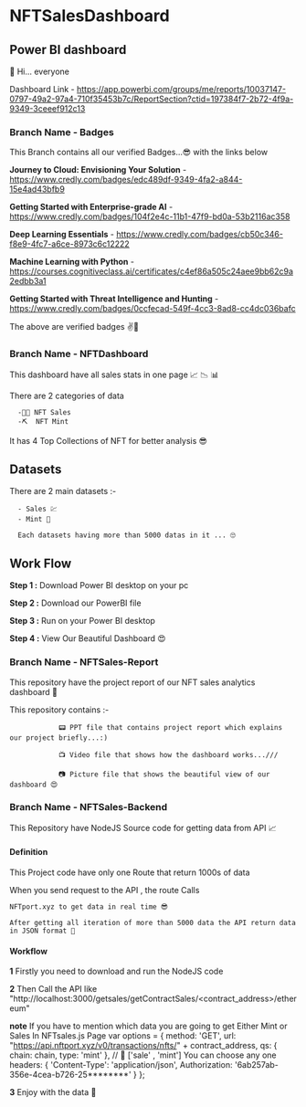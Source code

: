 # NFTSalesDashboard

## Power BI dashboard


 🤩 Hi... everyone 
 
 Dashboard Link - https://app.powerbi.com/groups/me/reports/10037147-0797-49a2-97a4-710f35453b7c/ReportSection?ctid=197384f7-2b72-4f9a-9349-3ceeef912c13
 
### Branch Name - Badges

 This Branch contains all our verified Badges...😎 with the links below
 
  **Journey to Cloud: Envisioning Your Solution** - https://www.credly.com/badges/edc489df-9349-4fa2-a844-15e4ad43bfb9
 
  **Getting Started with Enterprise-grade AI**    - https://www.credly.com/badges/104f2e4c-11b1-47f9-bd0a-53b2116ac358
      
  **Deep Learning Essentials**                    - https://www.credly.com/badges/cb50c346-f8e9-4fc7-a6ce-8973c6c12222
 
  **Machine Learning with Python** - https://courses.cognitiveclass.ai/certificates/c4ef86a505c24aee9bb62c9a2edbb3a1
      
  **Getting Started with Threat Intelligence and Hunting** - https://www.credly.com/badges/0ccfecad-549f-4cc3-8ad8-cc4dc036bafc
 

 
 The above are verified badges ✌🚩 
  
 
### Branch Name - **NFTDashboard**

 This dashboard have all sales stats in one page 📈 📉 📊
 
 There are 2 categories of data
      
      -👩‍🏫 NFT Sales 
      -⛏  NFT Mint
      
 It has 4 Top Collections of NFT for better analysis 😎
 
 ## Datasets
 
 There are 2 main datasets :-
 
      - Sales 💹
      - Mint 🌿
      
      Each datasets having more than 5000 datas in it ... 🙄
      
 ## Work Flow
 
  **Step 1 :** Download Power BI desktop on your pc
  
  **Step 2 :** Download our PowerBI file 
  
  **Step 3 :** Run on your Power BI desktop
  
  **Step 4 :** View Our Beautiful Dashboard 😍
  

### Branch Name - NFTSales-Report

This repository have the project report of our NFT sales analytics dashboard 🎉

This repository contains :-                  

                📟 PPT file that contains project report which explains our project briefly...:)
                
                📺 Video file that shows how the dashboard works...///
               
                📷 Picture file that shows the beautiful view of our dashboard 😍
                

### Branch Name - NFTSales-Backend

This Repository have NodeJS Source code for getting data from API 📈

#### Definition

This Project code have only one Route that return 1000s of data 

When you send request to the API  , the route Calls
 
    NFTport.xyz to get data in real time 😎
    
    After getting all iteration of more than 5000 data the API return data in JSON format 🤑

#### Workflow

 **1** Firstly you need to download and run the NodeJS code
 
 **2** Then Call the API like "http://localhost:3000/getsales/getContractSales/<contract_address>/ethereum"
 
 **note** If you have to mention which data you are going to get Either Mint or Sales
          In NFTsales.js Page
           var options = {
            method: 'GET',
            url: "https://api.nftport.xyz/v0/transactions/nfts/" + contract_address,
            qs: { chain: chain, type: 'mint' },  // 👾 ['sale' , 'mint']  You can choose any one
            headers: {
                'Content-Type': 'application/json',
                Authorization: '6ab257ab-356e-4cea-b726-25********'
            }
        };
 
 **3** Enjoy with the data 🥵






